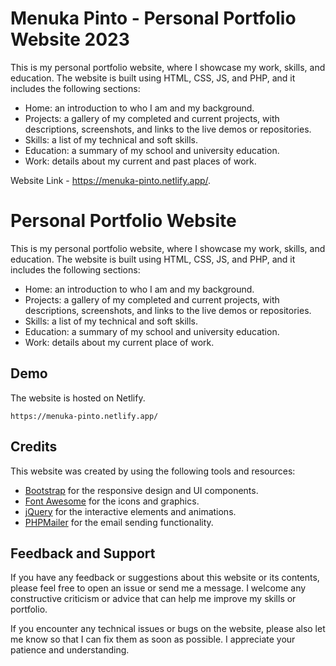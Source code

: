 # Menuka Pinto - Personal Portfolio Website 2023

This is my personal portfolio website, where I showcase my work, skills, and education. The website is built using HTML, CSS, JS, and PHP, and it includes the following sections:

- Home: an introduction to who I am and my background.
- Projects: a gallery of my completed and current projects, with descriptions, screenshots, and links to the live demos or repositories.
- Skills: a list of my technical and soft skills.
- Education: a summary of my school and university education.
- Work: details about my current and past places of work.

Website Link - https://menuka-pinto.netlify.app/.

# Personal Portfolio Website

This is my personal portfolio website, where I showcase my work, skills, and education. The website is built using HTML, CSS, JS, and PHP, and it includes the following sections:

- Home: an introduction to who I am and my background.
- Projects: a gallery of my completed and current projects, with descriptions, screenshots, and links to the live demos or repositories.
- Skills: a list of my technical and soft skills.
- Education: a summary of my school and university education.
- Work: details about my current place of work.

## Demo
The website is hosted on Netlify.

```
https://menuka-pinto.netlify.app/
```

## Credits

This website was created by using the following tools and resources:

- [Bootstrap](https://getbootstrap.com/) for the responsive design and UI components.
- [Font Awesome](https://fontawesome.com/) for the icons and graphics.
- [jQuery](https://jquery.com/) for the interactive elements and animations.
- [PHPMailer](https://github.com/PHPMailer/PHPMailer) for the email sending functionality.

## Feedback and Support

If you have any feedback or suggestions about this website or its contents, please feel free to open an issue or send me a message. I welcome any constructive criticism or advice that can help me improve my skills or portfolio.

If you encounter any technical issues or bugs on the website, please also let me know so that I can fix them as soon as possible. I appreciate your patience and understanding.
